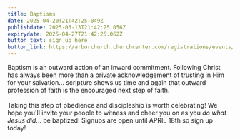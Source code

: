 ```yaml
---
title: Baptisms
date: 2025-04-20T21:42:25.049Z
publishdate: 2025-03-13T21:42:25.056Z
expirydate: 2025-04-27T21:42:25.062Z
button_text: sign up here
button_link: https://arborchurch.churchcenter.com/registrations/events/2831685
---
```

Baptism is an outward action of an inward commitment. Following Christ has always been more than a private acknowledgement of trusting in Him for your salvation... scripture shows us time and again that outward profession of faith is the encouraged next step of faith.\
\
Taking this step of obedience and discipleship is worth celebrating! We hope you'll invite your people to witness and cheer you on as you *do what Jesus did*... be baptized! Signups are open until APRIL 18th so sign up today!